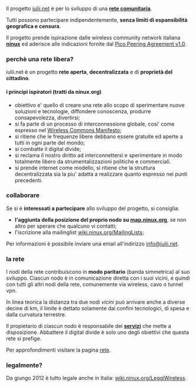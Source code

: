 Il progetto [iulii.net](http://iulii.net "sito del progetoo iulii.net") è per lo sviluppo di una [**rete comunitaria**](http://it.wikipedia.org/wiki/Wireless_community_network "wireless community network su wikipedia").

Tutti possono partecipare indipendentemente, **senza limiti di espansibilità geografica e censura**.

Il progetto prende ispirazione dalle wireless community network italiana [**ninux**](http://wiki.ninux.org "ninux wiki") ed aderisce alle indicazioni fornite dal [Pico Peering Agreement v1.0](http://www.picopeer.net "pico peering agreement").

### perchè una rete libera?

iulii.net è un progetto **rete aperta**, **decentralizzata** e di **proprietà del cittadino**. 

#### i principi ispiratori (tratti da ninux.org)

* obiettivo e' quello di creare una rete allo scopo di sperimentare nuove soluzioni e tecnologie, diffondere conoscenza, produrre consapevolezza, divertirsi;
* si fa parte di un processo di interconnessione globale, cosi' come espresso nel [Wireless Commons Manifesto](http://wiki.ninux.org/WirelessCommonsManifesto "Wireless Common Manifesto");
* si ritiene che le frequenze libere debbano essere gratuite ed aperte a tutti in ogni parte del mondo;
* si combatte il digital divide;
* si reclama il nostro diritto ad interconnettersi e sperimentare in modo totalmente libero da strumentalizzazioni politiche e commerciali.
* si prende internet come modello, si ritiene che la struttura decentralizzata sia la piu' adatta a realizzare quanto espresso nei punti precedenti.

### collaborare

Se si è **interessati a partecipare** allo sviluppo del progetto, si consiglia: 

* **l'aggiunta della posizione del proprio nodo su [map.ninux.org](http://map.ninux.org/ "map server ninux")**, se non altro per sperare che qualcuno vi contatti;
* l'iscrizione alla mailinglist [wiki.ninux.org/MailingLists](http://wiki.ninux.org/MailingLists "ninux mailinglist");

Per informazioni è possibile inviare una email all'indirizzo [info@iulii.net](mailto:info@iulii.net "email contatti iulii.net").

### la rete

I nodi della rete contribuiscono in **modo paritario** (banda simmetrica) al suo sviluppo. Ciascun nodo è in comunicazione diretta con i suoi vicini, e quindi con tutti gli altri nodi della rete, comunemente via wireless, cavo o tunnel vpn.

In linea teorica la distanza tra due nodi *vicini* può arrivare anche a diverse decine di km, il limite è dettato solamente dai confini tecnologici, di spesa e dalla curvatura terrestre.

Il propietario di ciascun nodo è responsabile dei **[servizi](rete/servizi.html "servizi del progetto iulii.net")** che mette a disposizione. Abbattere il digital divide è solo uno degli obiettivi che questa rete si prefige.

Per approfondimenti visitare la pagina [rete](./rete "approfondimenti").

### legalmente?

Da giungo 2012 è tutto legale anche in Italia: [wiki.ninux.org/LeggiWireless](http://wiki.ninux.org/LeggiWireless "ninux leggi wireless").


